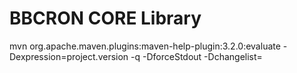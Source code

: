 # BBCRON CORE Library


mvn org.apache.maven.plugins:maven-help-plugin:3.2.0:evaluate -Dexpression=project.version -q -DforceStdout -Dchangelist=



